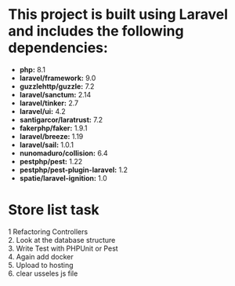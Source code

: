 <!DOCTYPE html>
<html lang="en">
<head>
    <meta charset="UTF-8">
    <meta name="viewport" content="width=device-width, initial-scale=1.0">
</head>
<body>
    
<h1>This project is built using Laravel and includes the following dependencies:</h1> 

- **php:** 8.1
- **laravel/framework:** 9.0
- **guzzlehttp/guzzle:** 7.2
- **laravel/sanctum:** 2.14
- **laravel/tinker:** 2.7
- **laravel/ui:** 4.2
- **santigarcor/laratrust:** 7.2
- **fakerphp/faker:** 1.9.1
- **laravel/breeze:** 1.19
- **laravel/sail:** 1.0.1
- **nunomaduro/collision:** 6.4
- **pestphp/pest:** 1.22
- **pestphp/pest-plugin-laravel:** 1.2
- **spatie/laravel-ignition:** 1.0

<h1>Store list task</h1>  
1 Refactoring Controllers
<br>
2. Look at the database structure
<br>
3. Write Test with PHPUnit or Pest
<br>
4. Again add docker
<br>
5. Upload to hosting
<br>
6. clear usseles js file
</body>
</html>

